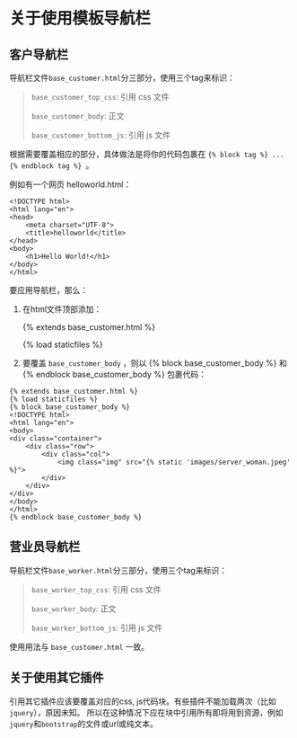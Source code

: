 # 关于使用模板导航栏

## 客户导航栏 

导航栏文件`base_customer.html`分三部分，使用三个tag来标识：
> `base_customer_top_css`: 引用 css 文件
> 
> `base_customer_body`: 正文
>
> `base_customer_bottom_js`: 引用 js 文件
>
根据需要覆盖相应的部分，具体做法是将你的代码包裹在 ```{% block tag %} ... {% endblock tag %} ```。

例如有一个网页 helloworld.html：

    <!DOCTYPE html>
    <html lang="en">
    <head>
        <meta charset="UTF-8">
        <title>helloworld</title>
    </head>
    <body>
        <h1>Hello World!</h1>
    </body>
    </html>
    
要应用导航栏，那么：

1. 在html文件顶部添加：
    
    {% extends base_customer.html %}
    
    {% load staticfiles %}    


2. 要覆盖 `base_customer_body` ，则以 {% block base_customer_body %} 和 {% endblock base_customer_body %} 包裹代码：

```
{% extends base_customer.html %}
{% load staticfiles %}  
{% block base_customer_body %}
<!DOCTYPE html>
<html lang="en">
<body>
<div class="container">
    <div class="row">
        <div class="col">
            <img class="img" src="{% static 'images/server_woman.jpeg' %}">
        </div>
    </div>
</div>
</body>
</html>
{% endblock base_customer_body %}
```
    
## 营业员导航栏

导航栏文件`base_worker.html`分三部分，使用三个tag来标识：
> `base_worker_top_css`: 引用 css 文件
> 
> `base_worker_body`: 正文
>
> `base_worker_bottom_js`: 引用 js 文件
>
使用用法与 `base_customer.html` 一致。

## 关于使用其它插件
引用其它插件应该要覆盖对应的css, js代码块。有些插件不能加载两次（比如`jquery`），原因未知。
所以在这种情况下应在块中引用所有即将用到资源，例如`jquery`和`bootstrap`的文件或url或纯文本。

